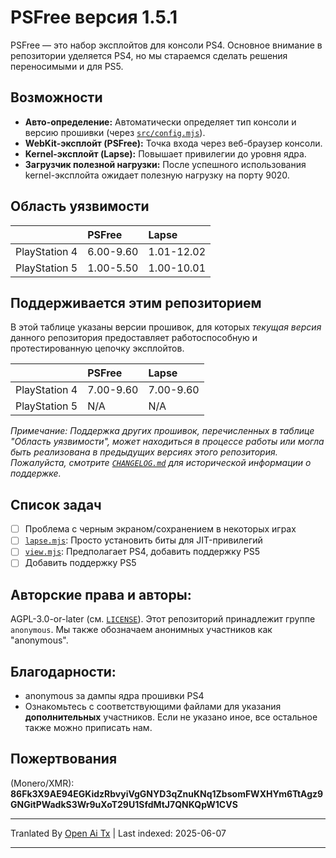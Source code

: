 # PSFree версия 1.5.1

PSFree — это набор эксплойтов для консоли PS4. Основное внимание в репозитории уделяется PS4, но мы стараемся сделать решения переносимыми и для PS5.

## Возможности

- **Авто-определение:** Автоматически определяет тип консоли и версию прошивки (через [`src/config.mjs`](https://raw.githubusercontent.com/Al-Azif/psfree-lapse/main/src/config.mjs)).
- **WebKit-эксплойт (PSFree):** Точка входа через веб-браузер консоли.
- **Kernel-эксплойт (Lapse):** Повышает привилегии до уровня ядра.
- **Загрузчик полезной нагрузки:** После успешного использования kernel-эксплойта ожидает полезную нагрузку на порту 9020.

## Область уязвимости

|               | PSFree    | Lapse      |
| :------------ | :-------- | :--------- |
| PlayStation 4 | 6.00-9.60 | 1.01-12.02 |
| PlayStation 5 | 1.00-5.50 | 1.00-10.01 |

## Поддерживается этим репозиторием

В этой таблице указаны версии прошивок, для которых _текущая версия_ данного репозитория предоставляет работоспособную и протестированную цепочку эксплойтов.

|               | PSFree    | Lapse     |
| :------------ | :-------- | :-------- |
| PlayStation 4 | 7.00-9.60 | 7.00-9.60 |
| PlayStation 5 | N/A       | N/A       |

_Примечание: Поддержка других прошивок, перечисленных в таблице "Область уязвимости", может находиться в процессе работы или могла быть реализована в предыдущих версиях этого репозитория. Пожалуйста, смотрите [`CHANGELOG.md`](https://raw.githubusercontent.com/Al-Azif/psfree-lapse/main/CHANGELOG.md) для исторической информации о поддержке._

## Список задач

- [ ] Проблема с черным экраном/сохранением в некоторых играх
- [ ] [`lapse.mjs`](https://raw.githubusercontent.com/Al-Azif/psfree-lapse/main/lapse.mjs): Просто установить биты для JIT-привилегий
- [ ] [`view.mjs`](https://raw.githubusercontent.com/Al-Azif/psfree-lapse/main/view.mjs): Предполагает PS4, добавить поддержку PS5
- [ ] Добавить поддержку PS5

## Авторские права и авторы:

AGPL-3.0-or-later (см. [`LICENSE`](https://raw.githubusercontent.com/Al-Azif/psfree-lapse/main/LICENSE)). Этот репозиторий принадлежит группе `anonymous`. Мы также обозначаем анонимных участников как "anonymous".

## Благодарности:

- anonymous за дампы ядра прошивки PS4
- Ознакомьтесь с соответствующими файлами для указания **дополнительных** участников. Если не указано иное, все остальное также можно приписать нам.

## Пожертвования

(Monero/XMR): **86Fk3X9AE94EGKidzRbvyiVgGNYD3qZnuKNq1ZbsomFWXHYm6TtAgz9GNGitPWadkS3Wr9uXoT29U1SfdMtJ7QNKQpW1CVS**

---

Tranlated By [Open Ai Tx](https://github.com/OpenAiTx/OpenAiTx) | Last indexed: 2025-06-07

---